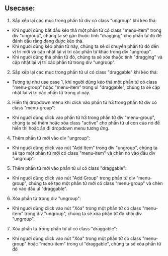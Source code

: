 ## Usecase:

1.  Sắp xếp lại các mục trong phần tử div có class "ungroup" khi kéo thả:

*   Khi người dùng bắt đầu kéo thả một phần tử có class "menu-item" trong div "ungroup", chúng ta sẽ gán thuộc tính "dragging" cho phần tử đó để đánh dấu rằng đang được kéo thả.
*   Khi người dùng kéo phần tử này, chúng ta sẽ di chuyển phần tử đó đến vị trí mới và cập nhật lại vị trí các phần tử khác trong div "ungroup".
*   Khi người dùng thả phần tử đó, chúng ta sẽ xóa thuộc tính "dragging" và cập nhật lại vị trí các phần tử trong div "ungroup".

2.  Sắp xếp lại các mục trong phần tử ul có class "draggable" khi kéo thả:

*   Tương tự như use case 1, khi người dùng kéo thả một phần tử có class "menu-group" hoặc "menu-item" trong ul "draggable", chúng ta sẽ cập nhật lại vị trí các phần tử trong ul này.

3.  Hiển thị dropdown menu khi click vào phần tử h3 trong phần tử div có class "menu-group":

*   Khi người dùng click vào phần tử h3 trong phần tử div "menu-group", chúng ta sẽ thêm hoặc xóa class "active" cho phần tử ul con của nó để hiển thị hoặc ẩn đi dropdown menu tương ứng.

4.  Thêm phần tử mới vào div "ungroup":

*   Khi người dùng click vào nút "Add Item" trong div "ungroup", chúng ta sẽ tạo một phần tử mới có class "menu-item" và chèn nó vào đầu div "ungroup".

5.  Thêm phần tử mới vào phần tử ul có class "draggable":

*   Khi người dùng click vào nút "Add Group" trong phần tử div "menu-group", chúng ta sẽ tạo một phần tử mới có class "menu-group" và chèn nó vào đầu ul "draggable".

6.  Xóa phần tử trong div "ungroup":

*   Khi người dùng click vào nút "Xóa" trong một phần tử có class "menu-item" trong div "ungroup", chúng ta sẽ xóa phần tử đó khỏi div "ungroup".

7.  Xóa phần tử trong phần tử ul có class "draggable":

*   Khi người dùng click vào nút "Xóa" trong một phần tử có class "menu-group" hoặc "menu-item" trong ul "draggable", chúng ta sẽ xóa phần tử đó
